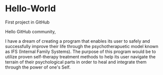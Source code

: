 # Hello-World
First project in GitHub

Hello GitHub community,

I have a dream of creating a program that enables its user to safely and successfully improve their life through the psychotherapuetic model known as IFS (Internal Family Systems). The purpose of this program would be to utilize proven self-therapy treatment methods to help its user navigate the terrain of their psychological parts in order to heal and integrate them through the power of one's Self.
